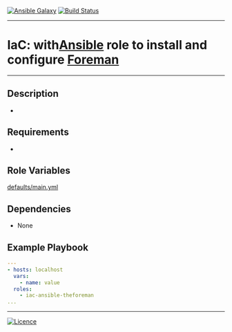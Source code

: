 [![Ansible Galaxy](https://img.shields.io/badge/Ansible%20Galaxy-The%20Foreman-blue.svg)](https://galaxy.ansible.com/wluisaraujo/iac-ansible-theforeman) [![Build Status](https://travis-ci.org/wluisaraujo/iac-ansible-theforeman.svg?branch=master)](https://travis-ci.org/wluisaraujo/iac-ansible-theforeman)

---
# IaC: with[Ansible](https://www.ansible.com) role to install and configure [Foreman](https://www.theforeman.org/)
------------

Description
------------

 *

Requirements
------------

 *

Role Variables
--------------

[defaults/main.yml](defaults/main.yml)

Dependencies
------------

* None

Example Playbook
----------------
```yaml
---
- hosts: localhost
  vars:
    - name: value
  roles:
    - iac-ansible-theforeman
...    
```

----------------
[![Licence](https://img.shields.io/badge/License-GPL%20v3-red.svg)](https://www.gnu.org/licenses/gpl-3.0.pt-br.html)
